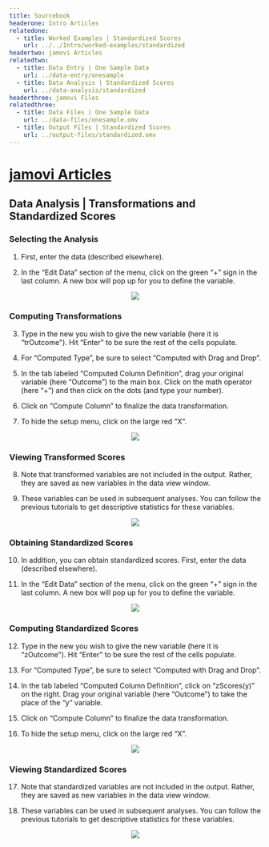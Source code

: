 ```yaml
---
title: Sourcebook
headerone: Intro Articles
relatedone:
  - title: Worked Examples | Standardized Scores
    url: ../../Intro/worked-examples/standardized
headertwo: jamovi Articles
relatedtwo:
  - title: Data Entry | One Sample Data
    url: ../data-entry/onesample
  - title: Data Analysis | Standardized Scores
    url: ../data-analysis/standardized
headerthree: jamovi Files
relatedthree:
  - title: Data Files | One Sample Data
    url: ../data-files/onesample.omv
  - title: Output Files | Standardized Scores
    url: ../output-files/standardized.omv
---
```


# [jamovi Articles](../index.md)

## Data Analysis | Transformations and Standardized Scores

### Selecting the Analysis

1. First, enter the data (described elsewhere).

2. In the “Edit Data” section of the menu, click on the green “+” sign in the last column. A new box will pop up for you to define the variable.

<p align="center"><kbd><img src="standardized1.png"></kbd></p>

### Computing Transformations

3. Type in the new you wish to give the new variable (here it is “trOutcome"). Hit “Enter” to be sure the rest of the cells populate.

4. For “Computed Type”, be sure to select “Computed with Drag and Drop”. 

5. In the tab labeled “Computed Column Definition”, drag your original variable (here “Outcome”) to the main box. Click on the math operator (here “+”) and then click on the dots (and type your number).

6. Click on “Compute Column” to finalize the data transformation. 

7. To hide the setup menu, click on the large red “X”.

<p align="center"><kbd><img src="standardized2.png"></kbd></p>

### Viewing Transformed Scores

8. Note that transformed variables are not included in the output. Rather, they are saved as new variables in the data view window. 

9. These variables can be used in subsequent analyses. You can follow the previous tutorials to get descriptive statistics for these variables.

<p align="center"><kbd><img src="standardized3.png"></kbd></p>

### Obtaining Standardized Scores

10.	In addition, you can obtain standardized scores. First, enter the data (described elsewhere).

11.	In the “Edit Data” section of the menu, click on the green “+” sign in the last column. A new box will pop up for you to define the variable.

<p align="center"><kbd><img src="standardized4.png"></kbd></p>

### Computing Standardized Scores

12.	Type in the new you wish to give the new variable (here it is “zOutcome"). Hit “Enter” to be sure the rest of the cells populate.

13.	For “Computed Type”, be sure to select “Computed with Drag and Drop”. 

14.	In the tab labeled “Computed Column Definition”, click on “zScores(y)” on the right. Drag your original variable (here “Outcome”) to take the place of the “y” variable. 

15.	Click on “Compute Column” to finalize the data transformation. 

16.	To hide the setup menu, click on the large red “X”.

<p align="center"><kbd><img src="standardized5.png"></kbd></p>

### Viewing Standardized Scores

17.	Note that standardized variables are not included in the output. Rather, they are saved as new variables in the data view window. 

18.	These variables can be used in subsequent analyses. You can follow the previous tutorials to get descriptive statistics for these variables.

<p align="center"><kbd><img src="standardized6.png"></kbd></p>
